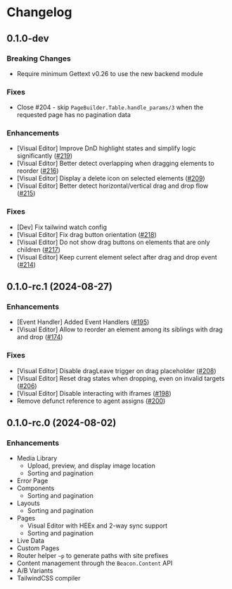 # Changelog

## 0.1.0-dev

### Breaking Changes
  * Require minimum Gettext v0.26 to use the new backend module

### Fixes
  - Close #204 - skip `PageBuilder.Table.handle_params/3` when the requested page has no pagination data

### Enhancements
- [Visual Editor] Improve DnD highlight states and simplify logic significantly ([#219](https://github.com/BeaconCMS/beacon_live_admin/pull/219))
- [Visual Editor] Better detect overlapping when dragging elements to reorder ([#216](https://github.com/BeaconCMS/beacon_live_admin/pull/216))
- [Visual Editor] Display a delete icon on selected elements ([#209](https://github.com/BeaconCMS/beacon_live_admin/pull/209))
- [Visual Editor] Better detect horizontal/vertical drag and drop flow ([#215](https://github.com/BeaconCMS/beacon_live_admin/pull/215))

### Fixes
- [Dev] Fix tailwind watch config
- [Visual Editor] Fix drag button orientation ([#218](https://github.com/BeaconCMS/beacon_live_admin/pull/218))
- [Visual Editor] Do not show drag buttons on elements that are only children ([#217](https://github.com/BeaconCMS/beacon_live_admin/pull/217))
- [Visual Editor] Keep current element select after drag and drop event ([#214](https://github.com/BeaconCMS/beacon_live_admin/pull/214))

## 0.1.0-rc.1 (2024-08-27)

### Enhancements
- [Event Handler] Added Event Handlers ([#195](https://github.com/BeaconCMS/beacon_live_admin/pull/195))
- [Visual Editor] Allow to reorder an element among its siblings with drag and drop ([#174](https://github.com/BeaconCMS/beacon_live_admin/pull/174))

### Fixes
- [Visual Editor] Disable dragLeave trigger on drag placeholder ([#208](https://github.com/BeaconCMS/beacon_live_admin/pull/208))
- [Visual Editor] Reset drag states when dropping, even on invalid targets ([#206](https://github.com/BeaconCMS/beacon_live_admin/pull/206))
- [Visual Editor] Disable interacting with iframes ([#198](https://github.com/BeaconCMS/beacon_live_admin/pull/198))
- Remove defunct reference to agent assigns ([#200](https://github.com/BeaconCMS/beacon_live_admin/pull/200))

## 0.1.0-rc.0 (2024-08-02)

### Enhancements
- Media Library
  - Upload, preview, and display image location
  - Sorting and pagination
- Error Page
- Components
  - Sorting and pagination
- Layouts
  - Sorting and pagination
- Pages
  - Visual Editor with HEEx and 2-way sync support
  - Sorting and pagination
- Live Data
- Custom Pages
- Router helper `~p` to generate paths with site prefixes
- Content management through the `Beacon.Content` API
- A/B Variants
- TailwindCSS compiler
